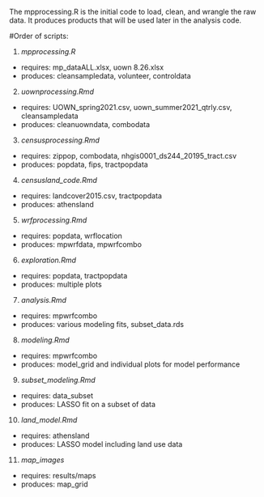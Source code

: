 The mpprocessing.R is the initial code to load, clean, and wrangle the raw data. It produces products that will be used later in the analysis code. 

#Order of scripts:
1. *mpprocessing.R*
 - requires: mp_dataALL.xlsx, uown 8.26.xlsx
 - produces: cleansampledata, volunteer, controldata
2. *uownprocessing.Rmd*
 - requires: UOWN_spring2021.csv, uown_summer2021_qtrly.csv, cleansampledata
 - produces: cleanuowndata, combodata
3. *censusprocessing.Rmd*
 - requires: zippop, combodata, nhgis0001_ds244_20195_tract.csv
 - produces: popdata, fips, tractpopdata
4. *censusland_code.Rmd*
 - requires: landcover2015.csv, tractpopdata
 - produces: athensland
5. *wrfprocessing.Rmd*
 - requires: popdata, wrflocation
 - produces: mpwrfdata, mpwrfcombo
6. *exploration.Rmd*
 - requires: popdata, tractpopdata
 - produces: multiple plots
7. *analysis.Rmd*
 - requires: mpwrfcombo
 - produces: various modeling fits, subset_data.rds
8. *modeling.Rmd*
 - requires: mpwrfcombo
 - produces: model_grid and individual plots for model performance
9. *subset_modeling.Rmd*
 - requires: data_subset
 - produces: LASSO fit on a subset of data
10. *land_model.Rmd*
 - requires: athensland
 - produces: LASSO model including land use data
11. *map_images*
 - requires: results/maps
 - produces: map_grid

 